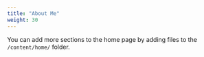 ```yaml
---
title: "About Me"
weight: 30
---
```


You can add more sections to the home page by adding files to the `/content/home/` folder.
